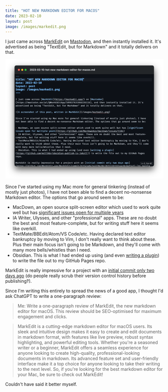 ```yaml
---
title: "HOT NEW MARKDOWN EDITOR FOR MACOS"
date: 2023-02-10
layout: post
image: /images/markedit.png
---
```


I just came across [MarkEdit](https://markedit.app/) on [Mastodon](https://mastodon.social/@MarkEditApp/109837635866336116), and then instantly installed it. It's advertised as being "TextEdit, but for Markdown" and it totally delivers on that.

![A screenshot of this post, written in MarkEdit](/images/markedit.png)

Since I've started using my Mac more for general tinkering (instead of mostly just photos), I have not been able to find a decent no-nonsense Markdown editor. The options that go around seem to be:

- MacDown, an open source split-screen editor which used to work quite well but has [significant issues open for multiple years](https://github.com/MacDownApp/macdown/issues/1104)
- IA Writer, Ulysses, and other "professional" apps. These are no doubt the best and most feature-complete, but for writing stuff here it seems like overkill.
- TextMate/BBEdit/Atom/VS Code/etc. Having declared text editor bankruptcy by moving to Vim, I don't really want to think about these. Plus their main focus isn't going to be Markdown, and they'll come with many more bells/whistles than I need.
- Obsidian. This is what I had ended up using (and even [writing a plugin](https://github.com/willhbr/obsidian-publish-to-jekyll)) to write the file out to my GitHub Pages repo.

MarkEdit is really impressive for a project with an [initial commit only two days ago](https://github.com/MarkEdit-app/MarkEdit/commit/67fe2e847a4870430c28712281555aec0cdef14f) (do people really scrub their version control history before publishing‽).

Since I'm writing this entirely to spread the news of a good app, I thought I'd ask ChatGPT to write a one-paragraph review:

> Me: Write a one-paragraph review of MarkEdit, the new markdown editor for macOS. This review should be SEO-optimised for maximum engagement and clicks.

> MarkEdit is a cutting-edge markdown editor for macOS users. Its sleek and intuitive design makes it easy to create and edit documents in markdown format, with features like live preview, robust syntax highlighting, and powerful editing tools. Whether you're a seasoned writer or a beginner, MarkEdit offers a seamless experience for anyone looking to create high-quality, professional-looking documents in markdown. Its advanced feature set and user-friendly interface make it a top choice for anyone looking to take their writing to the next level. So, if you're looking for the best markdown editor for your Mac, be sure to check out MarkEdit!

Couldn't have said it better myself.